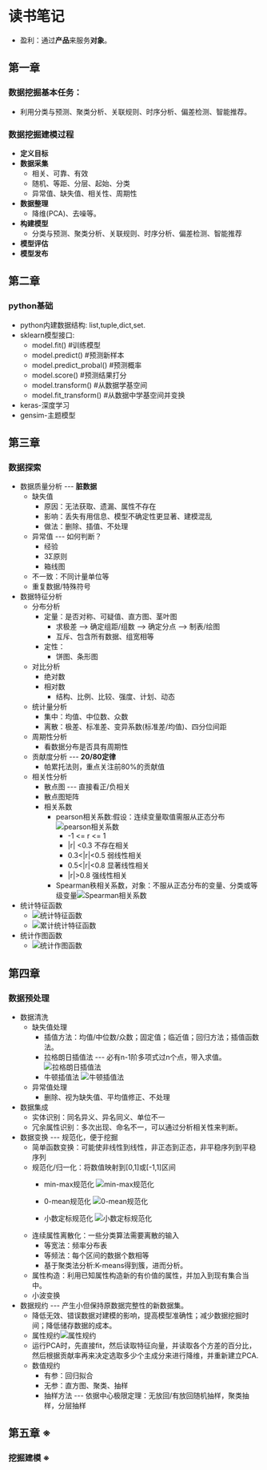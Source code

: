 
# 读书笔记
- 盈利：通过**产品**来服务**对象**。

## 第一章
### 数据挖掘基本任务：
- 利用分类与预测、聚类分析、关联规则、时序分析、偏差检测、智能推荐。

### 数据挖掘建模过程
- **定义目标**
- **数据采集**
	- 相关、可靠、有效
	- 随机、等距、分层、起始、分类
	- 异常值、缺失值、相关性、周期性
- **数据整理**
	- 降维(PCA)、去噪等。
- **构建模型**
	- 分类与预测、聚类分析、关联规则、时序分析、偏差检测、智能推荐
- **模型评估**
- **模型发布**

## 第二章
### python基础
- python内建数据结构: list,tuple,dict,set.
- sklearn模型接口:
	- model.fit() #训练模型
	- model.predict() #预测新样本
	- model.predict_probal() #预测概率
	- model.score() #预测结果打分
	- model.transform() #从数据学基空间
	- model.fit_transform() #从数据中学基空间并变换
- keras-深度学习
- gensim-主题模型

## 第三章
### 数据探索
- 数据质量分析 --- **脏数据**
	- 缺失值
		- 原因：无法获取、遗漏、属性不存在
		- 影响：丢失有用信息、模型不确定性更显著、建模混乱
		-  做法：删除、插值、不处理
	- 异常值 --- 如何判断？
		- 经验
		- 3Σ原则
		- 箱线图
	- 不一致：不同计量单位等
	- 重复数据/特殊符号 
- 数据特征分析
	- 分布分析
		- 定量：是否对称、可疑值、直方图、茎叶图
			- 求极差 --> 确定组距/组数 --> 确定分点 --> 制表/绘图
			- 互斥、包含所有数据、组宽相等
		- 定性：
			- 饼图、条形图 
	- 对比分析
		- 绝对数
		- 相对数
			- 结构、比例、比较、强度、计划、动态
	- 统计量分析
		- 集中：均值、中位数、众数
		- 离散：极差、标准差、变异系数(标准差/均值)、四分位间距
	- 周期性分析
		- 看数据分布是否具有周期性
	- 贡献度分析 --- **20/80定律**
		- 帕累托法则，重点关注前80%的贡献值
	- 相关性分析
		- 散点图 --- 直接看正/负相关
		- 散点图矩阵
		- 相关系数
			- pearson相关系数:假设：连续变量取值需服从正态分布![pearson相关系数](https://github.com/Frank-LSY/data-interview/blob/master/%E6%95%B0%E6%8D%AE%E5%88%86%E6%9E%90/%E6%95%B0%E6%8D%AE%E5%88%86%E6%9E%90-1.png)
				- -1 <= r <= 1
				- |r| <0.3 不存在相关
				- 0.3<|r|<0.5 弱线性相关
				- 0.5<|r|<0.8 显著线性相关
				- |r|>0.8 强线性相关
			- Spearman秩相关系数，对象：不服从正态分布的变量、分类或等级变量![Spearman相关系数](https://github.com/Frank-LSY/data-interview/blob/master/%E6%95%B0%E6%8D%AE%E5%88%86%E6%9E%90/%E6%95%B0%E6%8D%AE%E5%88%86%E6%9E%90-2.png)
- 统计特征函数
	-  ![统计特征函数](https://github.com/Frank-LSY/data-interview/blob/master/%E6%95%B0%E6%8D%AE%E5%88%86%E6%9E%90/%E6%95%B0%E6%8D%AE%E5%88%86%E6%9E%90-3.png)
	-  ![累计统计特征函数](https://github.com/Frank-LSY/data-interview/blob/master/%E6%95%B0%E6%8D%AE%E5%88%86%E6%9E%90/%E6%95%B0%E6%8D%AE%E5%88%86%E6%9E%90-4.png)
- 统计作图函数
	- ![统计作图函数](https://github.com/Frank-LSY/data-interview/blob/master/%E6%95%B0%E6%8D%AE%E5%88%86%E6%9E%90/%E6%95%B0%E6%8D%AE%E5%88%86%E6%9E%90-5.png)

## 第四章
### 数据预处理 
- 数据清洗
	- 缺失值处理
		- 插值方法：均值/中位数/众数；固定值；临近值；回归方法；插值函数法。
		- 拉格朗日插值法 --- 必有n-1阶多项式过n个点，带入求值。![拉格朗日插值法](https://github.com/Frank-LSY/data-interview/blob/master/%E6%95%B0%E6%8D%AE%E5%88%86%E6%9E%90/%E6%95%B0%E6%8D%AE%E5%88%86%E6%9E%90-6.png)
		- 牛顿插值法 ![牛顿插值法](https://github.com/Frank-LSY/data-interview/blob/master/%E6%95%B0%E6%8D%AE%E5%88%86%E6%9E%90/%E6%95%B0%E6%8D%AE%E5%88%86%E6%9E%90-7.png)
	- 异常值处理
		- 删除、视为缺失值、平均值修正、不处理
- 数据集成
	- 实体识别：同名异义、异名同义、单位不一
	- 冗余属性识别：多次出现、命名不一，可以通过分析相关性来判断。
- 数据变换 --- 规范化，便于挖掘
	- 简单函数变换：可能使非线性到线性，非正态到正态，非平稳序列到平稳序列
	- 规范化/归一化：将数值映射到[0,1]或[-1,1]区间
		- min-max规范化 ![min-max规范化](https://github.com/Frank-LSY/data-interview/blob/master/%E6%95%B0%E6%8D%AE%E5%88%86%E6%9E%90/%E6%95%B0%E6%8D%AE%E5%88%86%E6%9E%90-8.png)

		- 0-mean规范化 ![0-mean规范化](https://github.com/Frank-LSY/data-interview/blob/master/%E6%95%B0%E6%8D%AE%E5%88%86%E6%9E%90/%E6%95%B0%E6%8D%AE%E5%88%86%E6%9E%90-9.png)

		- 小数定标规范化 ![小数定标规范化](https://github.com/Frank-LSY/data-interview/blob/master/%E6%95%B0%E6%8D%AE%E5%88%86%E6%9E%90/%E6%95%B0%E6%8D%AE%E5%88%86%E6%9E%90-10.png)
	- 连续属性离散化：一些分类算法需要离散的输入
		- 等宽法：频率分布表
		- 等频法：每个区间的数据个数相等
		- 基于聚类法分析:K-means得到簇，进而分析。
	- 属性构造：利用已知属性构造新的有价值的属性，并加入到现有集合当中。
	- 小波变换
- 数据规约 --- 产生小但保持原数据完整性的新数据集。
	- 降低无效、错误数据对建模的影响，提高模型准确性；减少数据挖掘时间；降低储存数据的成本。
	-  属性规约![属性规约](https://github.com/Frank-LSY/data-interview/blob/master/%E6%95%B0%E6%8D%AE%E5%88%86%E6%9E%90/%E6%95%B0%E6%8D%AE%E5%88%86%E6%9E%90-11.png)
	- 运行PCA时，先直接fit，然后读取特征向量，并读取各个方差的百分比，然后根据贡献率再来决定选取多少个主成分来进行降维，并重新建立PCA.
	- 数值规约
		- 有参：回归拟合
		- 无参：直方图、聚类、抽样
		- 抽样方法 --- 依据中心极限定理：无放回/有放回随机抽样，聚类抽样，分层抽样

## 第五章 ※
### 挖掘建模 **※**
